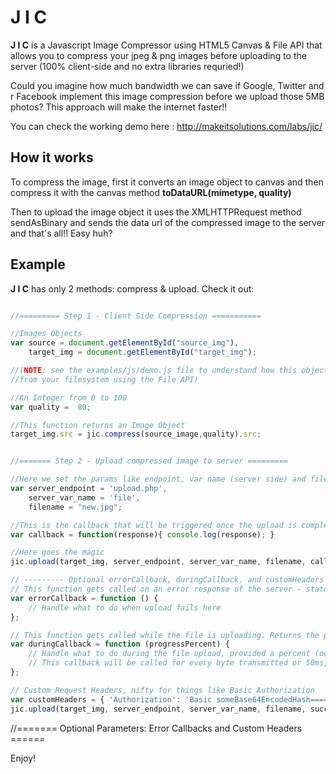 # J I C 
**J I C** is a Javascript Image Compressor using HTML5 Canvas & File API that allows you to compress your jpeg & png images before uploading to the server (100% client-side and no extra libraries requried!)

Could you imagine how much bandwidth we can save if Google, Twitter and r Facebook implement this image compression before we upload those 5MB photos? This approach will make the internet faster!!

You can check the working demo here : http://makeitsolutions.com/labs/jic/

## How it works

To compress the image, first it converts an image object to canvas and then compress it with the canvas method **toDataURL(mimetype, quality)**

Then to upload the image object it uses the XMLHTTPRequest method sendAsBinary and sends the data url of the compressed image to the server and that's all!! Easy huh? 


## Example

**J I C** has only 2 methods: compress & upload. Check it out:

```javascript

//========= Step 1 - Client Side Compression ===========

//Images Objects
var source = document.getElementById("source_img"),
    target_img = document.getElementById("target_img");

//(NOTE: see the examples/js/demo.js file to understand how this object could be a local image 
//from your filesystem using the File API)

//An Integer from 0 to 100
var quality =  80;  

//This function returns an Image Object 
target_img.src = jic.compress(source_image,quality).src;  


//======= Step 2 - Upload compressed image to server =========

//Here we set the params like endpoint, var name (server side) and filename
var server_endpoint = 'upload.php',
	server_var_name = 'file',
	filename = "new.jpg";

//This is the callback that will be triggered once the upload is completed
var callback = function(response){ console.log(response); }

//Here goes the magic
jic.upload(target_img, server_endpoint, server_var_name, filename, callback);

// --------- Optional errorCallback, duringCallback, and customHeaders for more image upload control! -------------
// This function gets called on an error response of the server - status code of >= 400.
var errorCallback = function () {
	// Handle what to do when upload fails here
};

// This function gets called while the file is uploading. Returns the percent completeness of the image being uploaded
var duringCallback = function (progressPercent) {
	// Handle what to do during the file upload, provided a percent (out of 100%) of the upload's completeness.
	// This callback will be called for every byte transmitted or 50ms, whichever is less frequent - http://stackoverflow.com/questions/5495625/xmlhttprequest-onprogress-interval
};

// Custom Request Headers, nifty for things like Basic Authorization
var customHeaders = { 'Authorization': 'Basic someBase64EncodedHash=====' };
jic.upload(target_img, server_endpoint, server_var_name, filename, successCallback, errorCallback, duringCallback, customHeaders);


```
//======= Optional Parameters: Error Callbacks and Custom Headers ======



Enjoy!
